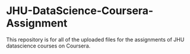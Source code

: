 # JHU-DataScience-Coursera-Assignment
This repository is for all of the uploaded files for the assignments of JHU datascience courses on Coursera.
